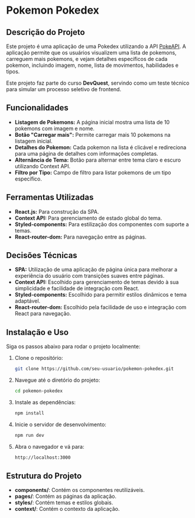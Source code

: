# Pokemon Pokedex

## Descrição do Projeto

Este projeto é uma aplicação de uma Pokedex utilizando a API [PokeAPI](https://pokeapi.co/). A aplicação permite que os usuários visualizem uma lista de pokemons, carreguem mais pokemons, e vejam detalhes específicos de cada pokemon, incluindo imagem, nome, lista de movimentos, habilidades e tipos.

Este projeto faz parte do curso **DevQuest**, servindo como um teste técnico para simular um processo seletivo de frontend.

## Funcionalidades

- **Listagem de Pokemons:** A página inicial mostra uma lista de 10 pokemons com imagem e nome.
- **Botão "Carregar mais":** Permite carregar mais 10 pokemons na listagem inicial.
- **Detalhes do Pokemon:** Cada pokemon na lista é clicável e redireciona para uma página de detalhes com informações completas.
- **Alternância de Tema:** Botão para alternar entre tema claro e escuro utilizando Context API.
- **Filtro por Tipo:** Campo de filtro para listar pokemons de um tipo específico.

## Ferramentas Utilizadas

- **React.js:** Para construção da SPA.
- **Context API:** Para gerenciamento de estado global do tema.
- **Styled-components:** Para estilização dos componentes com suporte a temas.
- **React-router-dom:** Para navegação entre as páginas.

## Decisões Técnicas

- **SPA:** Utilização de uma aplicação de página única para melhorar a experiência do usuário com transições suaves entre páginas.
- **Context API:** Escolhido para gerenciamento de temas devido à sua simplicidade e facilidade de integração com React.
- **Styled-components:** Escolhido para permitir estilos dinâmicos e tema adaptável.
- **React-router-dom:** Escolhido pela facilidade de uso e integração com React para navegação.

## Instalação e Uso

Siga os passos abaixo para rodar o projeto localmente:

1. Clone o repositório:

    ```sh
    git clone https://github.com/seu-usuario/pokemon-pokedex.git
    ```

2. Navegue até o diretório do projeto:

    ```sh
    cd pokemon-pokedex
    ```

3. Instale as dependências:

    ```sh
    npm install
    ```

4. Inicie o servidor de desenvolvimento:

    ```sh
    npm run dev
    ```

5. Abra o navegador e vá para:

    ```sh
    http://localhost:3000
    ```

## Estrutura do Projeto

- **components/**: Contém os componentes reutilizáveis.
- **pages/**: Contém as páginas da aplicação.
- **styles/**: Contém temas e estilos globais.
- **context/**: Contém o contexto da aplicação.
